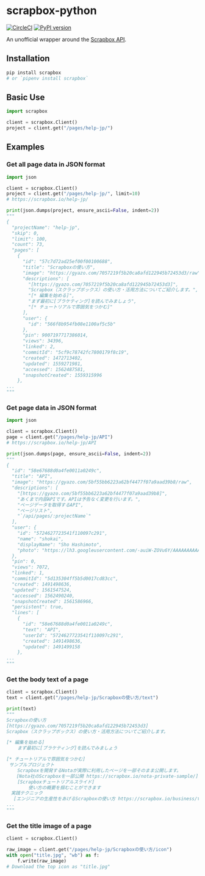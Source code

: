 # scrapbox-python

[![CircleCI](https://circleci.com/gh/7ma7X/scrapbox-python.svg?style=svg)](https://circleci.com/gh/7ma7X/scrapbox-python)
[![PyPI version](https://badge.fury.io/py/scrapbox.svg)](https://badge.fury.io/py/scrapbox)

An unofficial wrapper around the [Scrapbox API](https://scrapbox.io/help-jp/API).

## Installation

```sh
pip install scrapbox
# or `pipenv install scrapbox`
```

## Basic Use

```python
import scrapbox

client = scrapbox.Client()
project = client.get("/pages/help-jp/")
```

## Examples

### Get all page data in JSON format

```python
import json

client = scrapbox.Client()
project = client.get("/pages/help-jp/", limit=10)
# https://scrapbox.io/help-jp/

print(json.dumps(project, ensure_ascii=False, indent=2))
"""
{
  "projectName": "help-jp",
  "skip": 0,
  "limit": 100,
  "count": 73,
  "pages": [
    {
      "id": "57c7d72ad25ef00f00100688",
      "title": "Scrapboxの使い方",
      "image": "https://gyazo.com/7057219f5b20ca8afd122945b72453d3/raw",
      "descriptions": [
        "[https://gyazo.com/7057219f5b20ca8afd122945b72453d3]",
        "Scrapbox（スクラップボックス）の使い方・活用方法についてご紹介します。",
        "[* 編集を始める]",
        "まず最初に[ブラケティング]を読んでみましょう",
        "[* チュートリアルで雰囲気をつかむ]"
      ],
      "user": {
        "id": "566f8b954fb08e1100af5c5b"
      },
      "pin": 9007197717386014,
      "views": 34396,
      "linked": 2,
      "commitId": "5cf9c78742fc7800179f8c19",
      "created": 1472713402,
      "updated": 1559271981,
      "accessed": 1562487581,
      "snapshotCreated": 1559315996
    },
...
"""
```

### Get page data in JSON format

```python
import json

client = scrapbox.Client()
page = client.get("/pages/help-jp/API")
# https://scrapbox.io/help-jp/API

print(json.dumps(page, ensure_ascii=False, indent=2))
"""
{
  "id": "58e67688d0a4fe0011a0249c",
  "title": "API",
  "image": "https://gyazo.com/5bf55bb6223a62bf4477f07a9aad39b8/raw",
  "descriptions": [
    "[https://gyazo.com/5bf55bb6223a62bf4477f07a9aad39b8]",
    "あくまで内部APIです。APIは予告なく変更を行います。",
    "ページデータを取得するAPI",
    "ページリスト",
    "`/api/pages/:projectName`"
  ],
  "user": {
    "id": "5724627723541f110097c291",
    "name": "shokai",
    "displayName": "Sho Hashimoto",
    "photo": "https://lh3.googleusercontent.com/-auiW-ZOVu6Y/AAAAAAAAAAI/AAAAAAAADLg/YwBeR9cziLU/photo.jpg"
  },
  "pin": 0,
  "views": 7072,
  "linked": 1,
  "commitId": "5d135304ff5b5d0017cd83cc",
  "created": 1491498636,
  "updated": 1561547524,
  "accessed": 1562490240,
  "snapshotCreated": 1561586966,
  "persistent": true,
  "lines": [
    {
      "id": "58e67688d0a4fe0011a0249c",
      "text": "API",
      "userId": "5724627723541f110097c291",
      "created": 1491498636,
      "updated": 1491499158
    },
...
"""
```

### Get the body text of a page

```python
client = scrapbox.Client()
text = client.get("/pages/help-jp/Scrapboxの使い方/text")

print(text)
"""
Scrapboxの使い方
[https://gyazo.com/7057219f5b20ca8afd122945b72453d3]
Scrapbox（スクラップボックス）の使い方・活用方法についてご紹介します。

[* 編集を始める]
	まず最初に[ブラケティング]を読んでみましょう

[* チュートリアルで雰囲気をつかむ]
 サンプルプロジェクト
 	Scrapboxを開発するNotaが実際に利用したページを一部そのまま公開します。
  　[Nota社のScrapboxを一部公開 https://scrapbox.io/nota-private-sample/]
	[Scrapboxチュートリアルスライド]
		使い方の概要を掴むことができます
　実践テクニック
 　[エンジニアの生産性をあげるScrapboxの使い方 https://scrapbox.io/business/tutorial]
...
"""
```

### Get the title image of a page

```python
client = scrapbox.Client()

raw_image = client.get("/pages/help-jp/Scrapboxの使い方/icon")
with open("title.jpg", "wb") as f:
    f.write(raw_image)
# Download the top icon as "title.jpg"
```